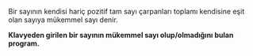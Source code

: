 Bir sayının kendisi hariç pozitif tam sayı çarpanları toplamı kendisine eşit olan sayıya mükemmel sayı denir.

**Klavyeden girilen bir sayının mükemmel sayı olup/olmadığını bulan program.**
